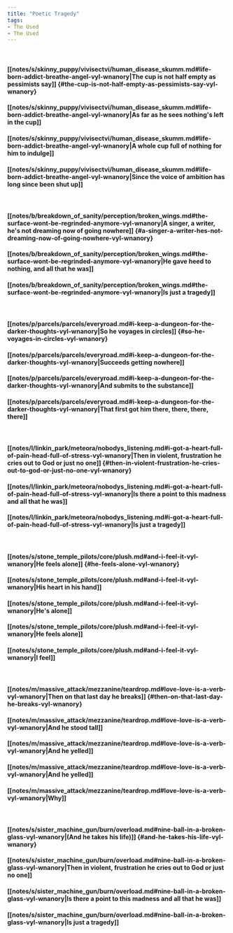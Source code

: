 ```yaml
---
title: "Poetic Tragedy"
tags:
- The Used
- The Used
---
```

&nbsp;
#### [[notes/s/skinny_puppy/vivisectvi/human_disease_skumm.md#life-born-addict-breathe-angel-vyl-wnanory|The cup is not half empty as pessimists say]] {#the-cup-is-not-half-empty-as-pessimists-say-vyl-wnanory}
#### [[notes/s/skinny_puppy/vivisectvi/human_disease_skumm.md#life-born-addict-breathe-angel-vyl-wnanory|As far as he sees nothing's left in the cup]]
#### [[notes/s/skinny_puppy/vivisectvi/human_disease_skumm.md#life-born-addict-breathe-angel-vyl-wnanory|A whole cup full of nothing for him to indulge]]
#### [[notes/s/skinny_puppy/vivisectvi/human_disease_skumm.md#life-born-addict-breathe-angel-vyl-wnanory|Since the voice of ambition has long since been shut up]]
&nbsp;
#### [[notes/b/breakdown_of_sanity/perception/broken_wings.md#the-surface-wont-be-regrinded-anymore-vyl-wnanory|A singer, a writer, he's not dreaming now of going nowhere]] {#a-singer-a-writer-hes-not-dreaming-now-of-going-nowhere-vyl-wnanory}
#### [[notes/b/breakdown_of_sanity/perception/broken_wings.md#the-surface-wont-be-regrinded-anymore-vyl-wnanory|He gave heed to nothing, and all that he was]]
#### [[notes/b/breakdown_of_sanity/perception/broken_wings.md#the-surface-wont-be-regrinded-anymore-vyl-wnanory|Is just a tragedy]]
&nbsp;
#### [[notes/p/parcels/parcels/everyroad.md#i-keep-a-dungeon-for-the-darker-thoughts-vyl-wnanory|So he voyages in circles]] {#so-he-voyages-in-circles-vyl-wnanory}
#### [[notes/p/parcels/parcels/everyroad.md#i-keep-a-dungeon-for-the-darker-thoughts-vyl-wnanory|Succeeds getting nowhere]]
#### [[notes/p/parcels/parcels/everyroad.md#i-keep-a-dungeon-for-the-darker-thoughts-vyl-wnanory|And submits to the substance]]
#### [[notes/p/parcels/parcels/everyroad.md#i-keep-a-dungeon-for-the-darker-thoughts-vyl-wnanory|That first got him there, there, there, there]]
&nbsp;
#### [[notes/l/linkin_park/meteora/nobodys_listening.md#i-got-a-heart-full-of-pain-head-full-of-stress-vyl-wnanory|Then in violent, frustration he cries out to God or just no one]] {#then-in-violent-frustration-he-cries-out-to-god-or-just-no-one-vyl-wnanory}
#### [[notes/l/linkin_park/meteora/nobodys_listening.md#i-got-a-heart-full-of-pain-head-full-of-stress-vyl-wnanory|Is there a point to this madness and all that he was]]
#### [[notes/l/linkin_park/meteora/nobodys_listening.md#i-got-a-heart-full-of-pain-head-full-of-stress-vyl-wnanory|Is just a tragedy]]
&nbsp;
#### [[notes/s/stone_temple_pilots/core/plush.md#and-i-feel-it-vyl-wnanory|He feels alone]] {#he-feels-alone-vyl-wnanory}
#### [[notes/s/stone_temple_pilots/core/plush.md#and-i-feel-it-vyl-wnanory|His heart in his hand]]
#### [[notes/s/stone_temple_pilots/core/plush.md#and-i-feel-it-vyl-wnanory|He's alone]]
#### [[notes/s/stone_temple_pilots/core/plush.md#and-i-feel-it-vyl-wnanory|He feels alone]]
#### [[notes/s/stone_temple_pilots/core/plush.md#and-i-feel-it-vyl-wnanory|I feel]]
&nbsp;
#### [[notes/m/massive_attack/mezzanine/teardrop.md#love-love-is-a-verb-vyl-wnanory|Then on that last day he breaks]] {#then-on-that-last-day-he-breaks-vyl-wnanory}
#### [[notes/m/massive_attack/mezzanine/teardrop.md#love-love-is-a-verb-vyl-wnanory|And he stood tall]]
#### [[notes/m/massive_attack/mezzanine/teardrop.md#love-love-is-a-verb-vyl-wnanory|And he yelled]]
#### [[notes/m/massive_attack/mezzanine/teardrop.md#love-love-is-a-verb-vyl-wnanory|And he yelled]]
#### [[notes/m/massive_attack/mezzanine/teardrop.md#love-love-is-a-verb-vyl-wnanory|Why]]
&nbsp;
#### [[notes/s/sister_machine_gun/burn/overload.md#nine-ball-in-a-broken-glass-vyl-wnanory|(And he takes his life)]] {#and-he-takes-his-life-vyl-wnanory}
#### [[notes/s/sister_machine_gun/burn/overload.md#nine-ball-in-a-broken-glass-vyl-wnanory|Then in violent, frustration he cries out to God or just no one]]
#### [[notes/s/sister_machine_gun/burn/overload.md#nine-ball-in-a-broken-glass-vyl-wnanory|Is there a point to this madness and all that he was]]
#### [[notes/s/sister_machine_gun/burn/overload.md#nine-ball-in-a-broken-glass-vyl-wnanory|Is just a tragedy]]
